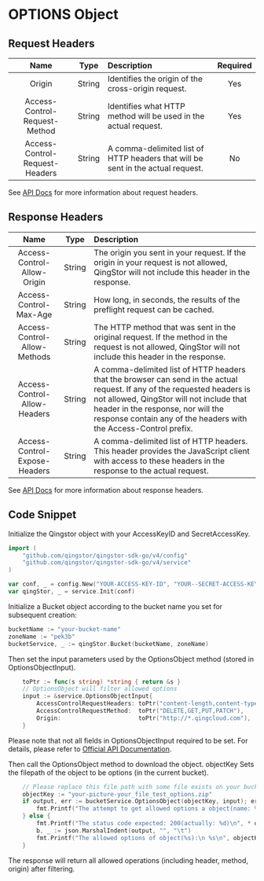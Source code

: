 # OPTIONS Object

## Request Headers

|              Name              |  Type  | Description                                                                     | Required |
| :----------------------------: | :----: | :------------------------------------------------------------------------------ | :------: |
|             Origin             | String | Identifies the origin of the cross-origin request.                              |   Yes    |
| Access-Control-Request-Method  | String | Identifies what HTTP method will be used in the actual request.                 |   Yes    |
| Access-Control-Request-Headers | String | A comma-delimited list of HTTP headers that will be sent in the actual request. |    No    |

See [API Docs](https://docsv4.qingcloud.com/user_guide/storage/object_storage/api/object/basic_opt/options_object/) for more information about request headers.

## Response Headers

|             Name              |  Type  | Description                                                                                                                                                                                                                                                                     |
| :---------------------------: | :----: | :------------------------------------------------------------------------------------------------------------------------------------------------------------------------------------------------------------------------------------------------------------------------------ |
|  Access-Control-Allow-Origin  | String | The origin you sent in your request. If the origin in your request is not allowed, QingStor will not include this header in the response.                                                                                                                                       |
|    Access-Control-Max-Age     | String | How long, in seconds, the results of the preflight request can be cached.                                                                                                                                                                                                       |
| Access-Control-Allow-Methods  | String | The HTTP method that was sent in the original request. If the method in the request is not allowed, QingStor will not include this header in the response.                                                                                                                      |
| Access-Control-Allow-Headers  | String | A comma-delimited list of HTTP headers that the browser can send in the actual request. If any of the requested headers is not allowed, QingStor will not include that header in the response, nor will the response contain any of the headers with the Access-Control prefix. |
| Access-Control-Expose-Headers | String | A comma-delimited list of HTTP headers. This header provides the JavaScript client with access to these headers in the response to the actual request.                                                                                                                          |

See [API Docs](https://docsv4.qingcloud.com/user_guide/storage/object_storage/api/object/basic_opt/options_object/) for more information about response headers.

## Code Snippet

Initialize the Qingstor object with your AccessKeyID and SecretAccessKey.

```go
import (
	"github.com/qingstor/qingstor-sdk-go/v4/config"
	"github.com/qingstor/qingstor-sdk-go/v4/service"
)

var conf, _ = config.New("YOUR-ACCESS-KEY-ID", "YOUR--SECRET-ACCESS-KEY")
var qingStor, _ = service.Init(conf)
```

Initialize a Bucket object according to the bucket name you set for subsequent creation:

```go
bucketName := "your-bucket-name"
zoneName := "pek3b"
bucketService, _ := qingStor.Bucket(bucketName, zoneName)
```

Then set the input parameters used by the OptionsObject method (stored in OptionsObjectInput).

```go
	toPtr := func(s string) *string { return &s }
	// OptionsObject will filter allowed options
	input := &service.OptionsObjectInput{
		AccessControlRequestHeaders: toPtr("content-length,content-type"),
		AccessControlRequestMethod:  toPtr("DELETE,GET,PUT,PATCH"),
		Origin:                      toPtr("http://*.qingcloud.com"),
	}
```

Please note that not all fields in OptionsObjectInput required to be set. For details, please refer to [Official API Documentation](https://docsv4.qingcloud.com/user_guide/storage/object_storage/api/object/basic_opt/options_object/).

Then call the OptionsObject method to download the object. objectKey Sets the filepath of the object to be options (in the current bucket).

```go
	// Please replace this file path with some file exists on your bucket.
	objectKey := "your-picture-your_file_test_options.zip"
	if output, err := bucketService.OptionsObject(objectKey, input); err != nil {
		fmt.Printf("The attempt to get allowed options a object(name: %s) failed with given error: %s\n", bucketName, err)
	} else {
		fmt.Printf("The status code expected: 200(actually: %d)\n", * output.StatusCode)
		b, _ := json.MarshalIndent(output, "", "\t")
		fmt.Printf("The allowed options of object(%s):\n %s\n", objectKey, string(b))
	}
```

The response will return all allowed operations (including header, method, origin) after filtering.